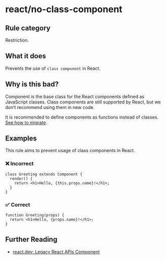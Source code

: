 # react/no-class-component

## Rule category

Restriction.

## What it does

Prevents the use of `class component` in React.

## Why is this bad?

Component is the base class for the React components defined as JavaScript classes. Class components are still supported by React, but we don’t recommend using them in new code.

It is recommended to define components as functions instead of classes. [See how to migrate](https://react.dev/reference/react/Component#alternatives).

## Examples

This rule aims to prevent usage of class components in React.

### ❌ Incorrect

```tsx
class Greeting extends Component {
  render() {
    return <h1>Hello, {this.props.name}!</h1>;
  }
}
```

### ✅ Correct

```tsx
function Greeting(props) {
  return <h1>Hello, {props.name}!</h1>;
}
```

## Further Reading

- [react.dev: Legacy React APIs Component](https://react.dev/reference/react/Component)
